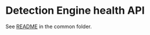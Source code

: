 # Detection Engine health API

See [README](../../../../../../common/api/detection_engine/rule_monitoring/detection_engine_health/README.md) in the common folder.
